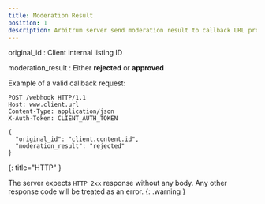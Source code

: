 ```yaml
---
title: Moderation Result
position: 1
description: Arbitrum server send moderation result to callback URL provided by the client
---
```

original_id
: Client internal listing ID

moderation_result
: Either **rejected** or **approved**

Example of a valid callback request:

~~~ http
POST /webhook HTTP/1.1
Host: www.client.url
Content-Type: application/json
X-Auth-Token: CLIENT_AUTH_TOKEN

{
  "original_id": "client.content.id",
  "moderation_result": "rejected"
}
~~~
{: title="HTTP" }

The server expects `HTTP 2xx` response without any body. Any other response code
will be treated as an error.
{: .warning }
